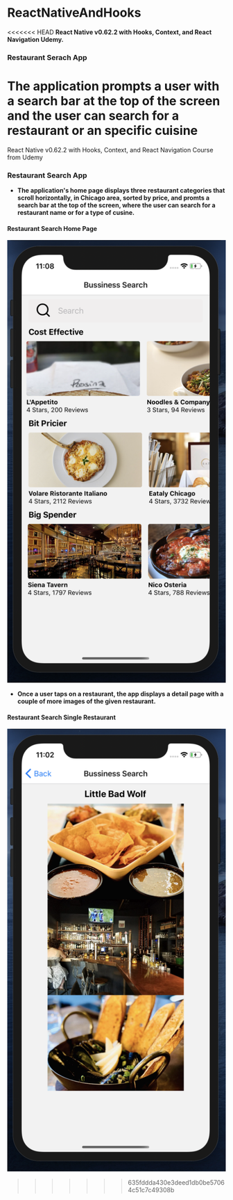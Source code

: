 # ReactNativeAndHooks
<<<<<<< HEAD
**React Native v0.62.2 with Hooks, Context, and React Navigation Udemy.**

### Restaurant Serach App 
The application prompts a user with a search bar at the top of the screen and the user can search for a restaurant or an specific cuisine 
=======
React Native v0.62.2 with Hooks, Context, and React Navigation Course from Udemy 

### Restaurant Search App 

- **The application's home page displays three restaurant categories that scroll horizontally, in Chicago area, sorted by price, and promts a search bar at the top of the screen, where the user can search for a restaurant name or for a type of cusine.**

#### Restaurant Search Home Page
![Home Page](https://github.com/diautzi/ReactNativeAndHooks/blob/master/HomePage.png)


- **Once a user taps on a restaurant, the app displays a detail page with a couple of more images of the given restaurant.**
#### Restaurant Search Single Restaurant
![Single Restaurant Seach](https://github.com/diautzi/ReactNativeAndHooks/blob/master/SingleRestaurantSearch.png)
>>>>>>> 635fddda430e3deed1db0be57064c51c7c49308b

